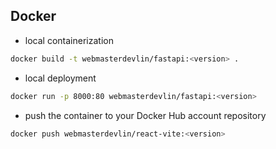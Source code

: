 ## Docker

- local containerization
```zsh
docker build -t webmasterdevlin/fastapi:<version> .
```

- local deployment
```zsh
docker run -p 8000:80 webmasterdevlin/fastapi:<version> 
```

- push the container to your Docker Hub account repository
```zsh
docker push webmasterdevlin/react-vite:<version> 
```